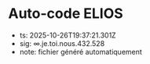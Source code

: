 # Auto-code ELIOS
- ts: 2025-10-26T19:37:21.301Z
- sig: ∞.je.toi.nous.432.528
- note: fichier généré automatiquement